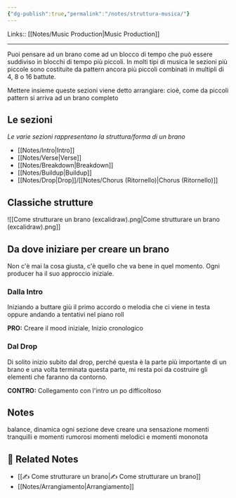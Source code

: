```yaml
---
{"dg-publish":true,"permalink":"/notes/struttura-musica/"}
---
```


Links:: [[Notes/Music Production\|Music Production]]

---
Puoi pensare ad un brano come ad un blocco di tempo che può essere suddiviso in blocchi di tempo più piccoli. In molti tipi di musica le sezioni più piccole sono costituite da pattern ancora più piccoli combinati in multipli di 4, 8 o 16 battute.

Mettere insieme queste sezioni viene detto arrangiare: cioè, come da piccoli pattern si arriva ad un brano completo

## Le sezioni

_Le varie sezioni rappresentano la struttura/forma di un brano_

- [[Notes/Intro\|Intro]]
- [[Notes/Verse\|Verse]]
- [[Notes/Breakdown\|Breakdown]]
- [[Notes/Buildup\|Buildup]]
- [[Notes/Drop\|Drop]]/[[Notes/Chorus (Ritornello)\|Chorus (Ritornello)]]

## Classiche strutture

![[Come strutturare un brano (excalidraw).png\|Come strutturare un brano (excalidraw).png]]


## Da dove iniziare per creare un brano

Non c'è mai la cosa giusta, c'è quello che va bene in quel momento. Ogni producer ha il suo approccio iniziale.

### Dalla Intro

Iniziando a buttare giù il primo accordo o melodia che ci viene in testa oppure andando a tentativi nel piano roll

**PRO:** Creare il mood iniziale, Inizio cronologico

### Dal Drop

Di solito inizio subito dal drop, perché questa è la parte più importante di un brano e una volta terminata questa parte, mi resta poi da costruire gli elementi che faranno da contorno.

**CONTRO:** Collegamento con l'intro un po difficoltoso



## Notes

balance, dinamica
ogni sezione deve creare una sensazione
momenti tranquilli e momenti rumorosi
momenti melodici  e momenti mononota

## 🔗 Related Notes

- [[✍ Come strutturare un brano\|✍ Come strutturare un brano]]
- [[Notes/Arrangiamento\|Arrangiamento]]

